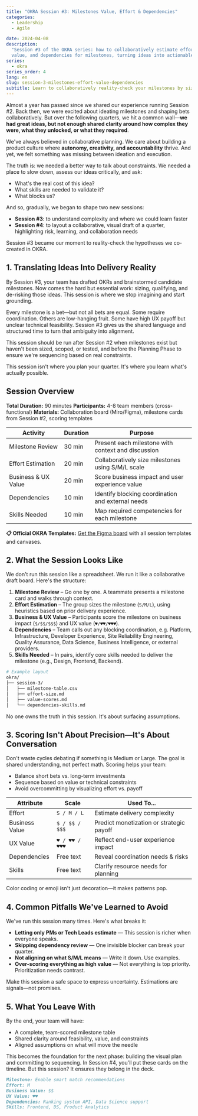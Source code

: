 ```yaml
---
title: "OKRA Session #3: Milestones Value, Effort & Dependencies"
categories:
  - Leadership
  - Agile

date: 2024-04-08
description:
  "Session #3 of the OKRA series: how to collaboratively estimate effort,
  value, and dependencies for milestones, turning ideas into actionable plans."
series:
  - okra
series_order: 4
lang: en
slug: session-3-milestones-effort-value-dependencies
subtitle: Learn to collaboratively reality-check your milestones by sizing effort, scoring value, and identifying dependencies—before committing to your quarter
---
```


Almost a year has passed since we shared our experience running Session #2. Back then, we were excited about ideating milestones and shaping bets collaboratively. But over the following quarters, we hit a common wall—**we had great ideas, but not enough shared clarity around how complex they were, what they unlocked, or what they required**.

We've always believed in collaborative planning. We care about building a product culture where **autonomy, creativity, and accountability** thrive. And yet, we felt something was missing between ideation and execution.

The truth is: we needed a better way to talk about constraints. We needed a place to slow down, assess our ideas critically, and ask:

- What's the real cost of this idea?
- What skills are needed to validate it?
- What blocks us?

And so, gradually, we began to shape two new sessions:

- **Session #3**: to understand complexity and where we could learn faster
- **Session #4**: to layout a collaborative, visual draft of a quarter, highlighting risk, learning, and collaboration needs

Session #3 became our moment to reality-check the hypotheses we co-created in OKRA.

## 1. Translating Ideas Into Delivery Reality

By Session #3, your team has drafted OKRs and brainstormed candidate milestones. Now comes the hard but essential work: sizing, qualifying, and de-risking those ideas. This session is where we stop imagining and start grounding.

Every milestone is a bet—but not all bets are equal. Some require coordination. Others are low-hanging fruit. Some have high UX payoff but unclear technical feasibility. Session #3 gives us the shared language and structured time to turn that ambiguity into alignment.

This session should be run after Session #2 when milestones exist but haven't been sized, scoped, or tested, and before the Planning Phase to ensure we're sequencing based on real constraints.

This session isn't where you plan your quarter. It's where you learn what's actually possible.

## Session Overview

**Total Duration:** 90 minutes
**Participants:** 4-8 team members (cross-functional)
**Materials:** Collaboration board (Miro/Figma), milestone cards from Session #2, scoring templates

| Activity            | Duration | Purpose                                            |
| ------------------- | -------- | -------------------------------------------------- |
| Milestone Review    | 30 min   | Present each milestone with context and discussion |
| Effort Estimation   | 20 min   | Collaboratively size milestones using S/M/L scale  |
| Business & UX Value | 20 min   | Score business impact and user experience value    |
| Dependencies        | 10 min   | Identify blocking coordination and external needs  |
| Skills Needed       | 10 min   | Map required competencies for each milestone       |

**📋 Official OKRA Templates:** [Get the Figma board](https://www.figma.com/community/file/1517917639512258685) with all session templates and canvases.

## 2. What the Session Looks Like

We don't run this session like a spreadsheet. We run it like a collaborative draft board. Here's the structure:

1. **Milestone Review** – Go one by one. A teammate presents a milestone card and walks through context.
2. **Effort Estimation** – The group sizes the milestone (`S/M/L`), using heuristics based on prior delivery experience.
3. **Business & UX Value** – Participants score the milestone on business impact (`$/$$/$$$`) and UX value (`♥/♥♥/♥♥♥`).
4. **Dependencies** – Team calls out any blocking coordination, e.g. Platform, Infrastructure, Developer Experience, Site Reliability Engineering, Quality Assurance, Data Science, Business Intelligence, or external providers.
5. **Skills Needed** – In pairs, identify core skills needed to deliver the milestone (e.g., Design, Frontend, Backend).

```bash
# Example layout
okra/
├── session-3/
│   ├── milestone-table.csv
│   ├── effort-size.md
│   ├── value-scores.md
│   └── dependencies-skills.md
```

No one owns the truth in this session. It's about surfacing assumptions.

## 3. Scoring Isn't About Precision—It's About Conversation

Don't waste cycles debating if something is Medium or Large. The goal is shared understanding, not perfect math. Scoring helps your team:

- Balance short bets vs. long-term investments
- Sequence based on value or technical constraints
- Avoid overcommitting by visualizing effort vs. payoff

| Attribute      | Scale          | Used To...                               |
| -------------- | -------------- | ---------------------------------------- |
| Effort         | `S / M / L`    | Estimate delivery complexity             |
| Business Value | `$ / $$ / $$$` | Predict monetization or strategic payoff |
| UX Value       | `♥ / ♥♥ / ♥♥♥` | Reflect end-user experience impact       |
| Dependencies   | Free text      | Reveal coordination needs & risks        |
| Skills         | Free text      | Clarify resource needs for planning      |

Color coding or emoji isn't just decoration—it makes patterns pop.

## 4. Common Pitfalls We've Learned to Avoid

We've run this session many times. Here's what breaks it:

- **Letting only PMs or Tech Leads estimate** — This session is richer when everyone speaks.
- **Skipping dependency review** — One invisible blocker can break your quarter.
- **Not aligning on what S/M/L means** — Write it down. Use examples.
- **Over-scoring everything as high value** — Not everything is top priority. Prioritization needs contrast.

Make this session a safe space to express uncertainty. Estimations are signals—not promises.

## 5. What You Leave With

By the end, your team will have:

- A complete, team-scored milestone table
- Shared clarity around feasibility, value, and constraints
- Aligned assumptions on what will move the needle

This becomes the foundation for the next phase: building the visual plan and committing to sequencing. In Session #4, you'll put these cards on the timeline. But this session? It ensures they belong in the deck.

```markdown
Milestone: Enable smart match recommendations
Effort: M
Business Value: $$
UX Value: ♥♥
Dependencies: Ranking system API, Data Science support
Skills: Frontend, DS, Product Analytics
```
